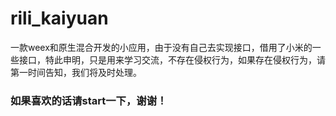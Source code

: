 # rili_kaiyuan
一款weex和原生混合开发的小应用，由于没有自己去实现接口，借用了小米的一些接口，特此申明，只是用来学习交流，不存在侵权行为，如果存在侵权行为，请第一时间告知，我们将及时处理。
### 如果喜欢的话请start一下，谢谢！

